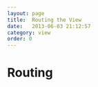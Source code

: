 ```yaml
---
layout: page
title:  Routing the View
date:   2013-06-03 21:12:57
category: view
order: 0
---
```


# Routing


